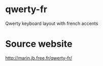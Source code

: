 # qwerty-fr
Qwerty keyboard layout with french accents

# Source website
http://marin.jb.free.fr/qwerty-fr/
